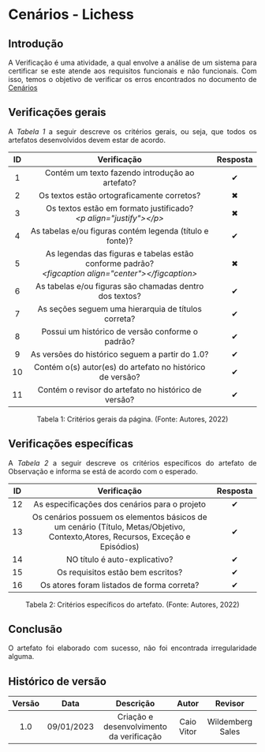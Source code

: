 # Cenários - Lichess

## Introdução
<p align="justify"> A Verificação é uma atividade, a qual envolve a análise de um sistema para certificar se este atende aos requisitos funcionais e não funcionais. Com isso, temos o objetivo de verificar os erros encontrados no documento de  <a href="https://requisitos-de-software.github.io/2022.2-Lichess/modelagem/cenarios/" target="_blank">Cenários </a> </p>

## Verificações gerais
<p align="justify">A <i>Tabela 1</i> a seguir descreve os critérios gerais, ou seja, que todos os artefatos desenvolvidos devem estar de acordo.</p>


| ID | Verificação | Resposta |
| :--: | :-------: | :------: |
| 1 | Contém um texto fazendo introdução ao artefato? | ✔ |
| 2 | Os textos estão ortograficamente corretos? | ✖|
| 3 | Os textos estão em formato justificado?<br><i>&lt;p align="justify"&gt;&lt;/p&gt;</i> | ✖ |
| 4 | As tabelas e/ou figuras contém legenda (título e fonte)? | ✔ |
| 5 | As legendas das figuras e tabelas estão conforme padrão?<br><i>&lt;figcaption align="center"&gt;&lt;/figcaption&gt;</i> |  ✖|
| 6 | As tabelas e/ou figuras são chamadas dentro dos textos? | ✔ |
| 7 | As seções seguem uma hierarquia de títulos correta? | ✔ |
| 8 | Possui um histórico de versão conforme o padrão? | ✔ |
| 9 | As versões do histórico seguem a partir do 1.0? | ✔ |
| 10 | Contém o(s) autor(es) do artefato no histórico de versão? | ✔ |
| 11 | Contém o revisor do artefato no histórico de versão? | ✔ |


<figcaption align="center">Tabela 1: Critérios gerais da página. (Fonte: Autores, 2022)</figcaption>

## Verificações específicas
<p align="justify">A <i>Tabela 2</i> a seguir descreve os critérios específicos do artefato de Observação e informa se está de acordo com o esperado.</p>

| ID | Verificação | Resposta |
| :--: | :-------: | :------: |
| 12 | As especificações dos cenários para o projeto| ✔ |
| 13 | Os cenários possuem os elementos básicos de um cenário (Título, Metas/Objetivo, Contexto,Atores, Recursos, Exceção e Episódios) |  ✔ |
| 14 | NO título é auto-explicativo? | ✔ |
| 15 | Os requisitos estão bem escritos? |  ✔|
| 16 |Os atores foram listados de forma correta?| ✔ |


<figcaption align="center">Tabela 2: Critérios específicos do artefato. (Fonte: Autores, 2022)</figcaption>

## Conclusão
<p align="justify">O artefato foi elaborado com sucesso, não foi encontrada irregularidade alguma.</p>

## Histórico de versão
| Versão | Data | Descrição | Autor | Revisor |
| :----: | :--: | :-------: | :---: | :-----: |
| 1.0 | 09/01/2023 | Criação e desenvolvimento da verificação | Caio Vitor | Wildemberg Sales|
